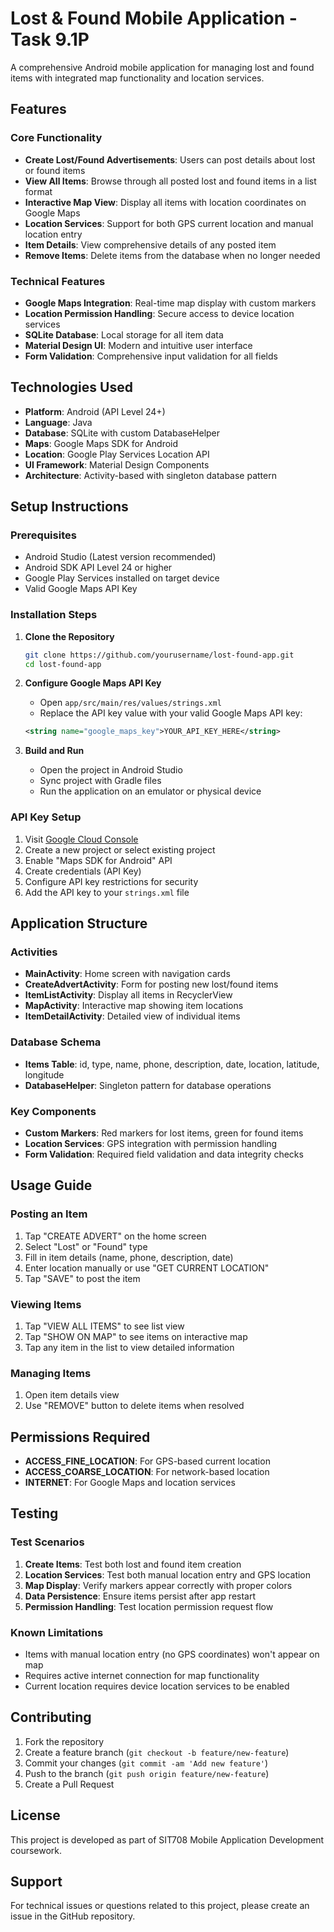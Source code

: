 # Lost & Found Mobile Application - Task 9.1P

A comprehensive Android mobile application for managing lost and found items with integrated map functionality and location services.

## Features

### Core Functionality
- **Create Lost/Found Advertisements**: Users can post details about lost or found items
- **View All Items**: Browse through all posted lost and found items in a list format
- **Interactive Map View**: Display all items with location coordinates on Google Maps
- **Location Services**: Support for both GPS current location and manual location entry
- **Item Details**: View comprehensive details of any posted item
- **Remove Items**: Delete items from the database when no longer needed

### Technical Features
- **Google Maps Integration**: Real-time map display with custom markers
- **Location Permission Handling**: Secure access to device location services
- **SQLite Database**: Local storage for all item data
- **Material Design UI**: Modern and intuitive user interface
- **Form Validation**: Comprehensive input validation for all fields

## Technologies Used

- **Platform**: Android (API Level 24+)
- **Language**: Java
- **Database**: SQLite with custom DatabaseHelper
- **Maps**: Google Maps SDK for Android
- **Location**: Google Play Services Location API
- **UI Framework**: Material Design Components
- **Architecture**: Activity-based with singleton database pattern

## Setup Instructions

### Prerequisites
- Android Studio (Latest version recommended)
- Android SDK API Level 24 or higher
- Google Play Services installed on target device
- Valid Google Maps API Key

### Installation Steps

1. **Clone the Repository**
   ```bash
   git clone https://github.com/yourusername/lost-found-app.git
   cd lost-found-app
   ```

2. **Configure Google Maps API Key**
   - Open `app/src/main/res/values/strings.xml`
   - Replace the API key value with your valid Google Maps API key:
   ```xml
   <string name="google_maps_key">YOUR_API_KEY_HERE</string>
   ```

3. **Build and Run**
   - Open the project in Android Studio
   - Sync project with Gradle files
   - Run the application on an emulator or physical device

### API Key Setup

1. Visit [Google Cloud Console](https://console.cloud.google.com)
2. Create a new project or select existing project
3. Enable "Maps SDK for Android" API
4. Create credentials (API Key)
5. Configure API key restrictions for security
6. Add the API key to your `strings.xml` file

## Application Structure

### Activities
- **MainActivity**: Home screen with navigation cards
- **CreateAdvertActivity**: Form for posting new lost/found items
- **ItemListActivity**: Display all items in RecyclerView
- **MapActivity**: Interactive map showing item locations
- **ItemDetailActivity**: Detailed view of individual items

### Database Schema
- **Items Table**: id, type, name, phone, description, date, location, latitude, longitude
- **DatabaseHelper**: Singleton pattern for database operations

### Key Components
- **Custom Markers**: Red markers for lost items, green for found items
- **Location Services**: GPS integration with permission handling
- **Form Validation**: Required field validation and data integrity checks

## Usage Guide

### Posting an Item
1. Tap "CREATE ADVERT" on the home screen
2. Select "Lost" or "Found" type
3. Fill in item details (name, phone, description, date)
4. Enter location manually or use "GET CURRENT LOCATION"
5. Tap "SAVE" to post the item

### Viewing Items
1. Tap "VIEW ALL ITEMS" to see list view
2. Tap "SHOW ON MAP" to see items on interactive map
3. Tap any item in the list to view detailed information

### Managing Items
1. Open item details view
2. Use "REMOVE" button to delete items when resolved

## Permissions Required

- **ACCESS_FINE_LOCATION**: For GPS-based current location
- **ACCESS_COARSE_LOCATION**: For network-based location
- **INTERNET**: For Google Maps and location services

## Testing

### Test Scenarios
1. **Create Items**: Test both lost and found item creation
2. **Location Services**: Test both manual location entry and GPS location
3. **Map Display**: Verify markers appear correctly with proper colors
4. **Data Persistence**: Ensure items persist after app restart
5. **Permission Handling**: Test location permission request flow

### Known Limitations
- Items with manual location entry (no GPS coordinates) won't appear on map
- Requires active internet connection for map functionality
- Current location requires device location services to be enabled

## Contributing

1. Fork the repository
2. Create a feature branch (`git checkout -b feature/new-feature`)
3. Commit your changes (`git commit -am 'Add new feature'`)
4. Push to the branch (`git push origin feature/new-feature`)
5. Create a Pull Request

## License

This project is developed as part of SIT708 Mobile Application Development coursework.

## Support

For technical issues or questions related to this project, please create an issue in the GitHub repository. 